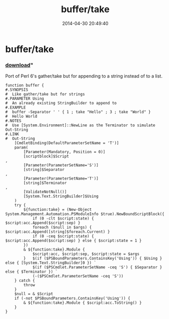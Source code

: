 ﻿---
pid:            5132
parent:         0
children:       
poster:         Public Domain
title:          buffer/take
date:           2014-04-30 20:49:40
format:         posh
---

# buffer/take

### [download](5132.ps1)"

Port of Perl 6's gather/take but for appending to a string instead of to a list.

```posh
function buffer {
#.SYNOPSIS
#  Like gather/take but for strings
#.PARAMETER Using
#  An already existing StringBuilder to append to
#.EXAMPLE
#  buffer -Separator ' ' { 1 ; take "Hello" ; 3 ; take "World" }
#  Hello World
#.NOTES
#  Use [System.Environment]::NewLine as the Terminator to simulate Out-String
#.LINK
#  Out-String
	[CmdletBinding(DefaultParameterSetName = 'T')]
	param(
		[Parameter(Mandatory, Position = 0)]
		[scriptblock]$Script
,
		[Parameter(ParameterSetName='S')]
		[string]$Separator
,
		[Parameter(ParameterSetName='T')]
		[string]$Terminator
,
		[ValidateNotNull()]
		[System.Text.StringBuilder]$Using
	)
	try {
		${function:take} = (New-Object System.Management.Automation.PSModuleInfo $true).NewBoundScriptBlock({
			if (0 -clt $script:state) { $script:acc.Append($script:sep) }
			foreach ($null in $args) { $script:acc.Append([string]$foreach.Current) }
			if (0 -ceq $script:state) { $script:acc.Append($script:sep) } else { $script:state = 1 }
		})
		& ${function:take}.Module {
			$script:acc, $script:sep, $script:state = $args
		}	$(if ($PSBoundParameters.ContainsKey('Using')) { $Using } else { [System.Text.StringBuilder]0 }) `
			$(if ($PSCmdlet.ParameterSetName -ceq 'S') { $Separator } else { $Terminator }) `
			(-($PSCmdlet.ParameterSetName -ceq 'S'))
	} catch {
		throw
	}
	$null = & $Script
	if (-not $PSBoundParameters.ContainsKey('Using')) {
		& ${function:take}.Module { $script:acc.ToString() }
	}
}
```
